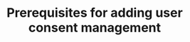---
title: Prerequisites for adding user consent management
Descriptions: Prerequisites for adding user consent management.
template: howto-guide-template
---